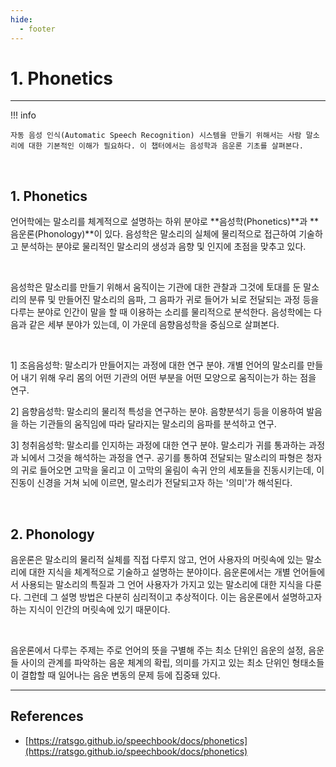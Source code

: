 ```yaml
---
hide:
  - footer
---
```


# 1. Phonetics

---

!!! info

    자동 음성 인식(Automatic Speech Recognition) 시스템을 만들기 위해서는 사람 말소리에 대한 기본적인 이해가 필요하다. 이 챕터에서는 음성학과 음운론 기초를 살펴본다.

<br/>

## 1. Phonetics

언어학에는 말소리를 체계적으로 설명하는 하위 분야로 **음성학(Phonetics)**과 **음운론(Phonology)**이 있다. 음성학은 말소리의 실체에 물리적으로 접근하여 기술하고 분석하는 분야로 물리적인 말소리의 생성과 음향 및 인지에 초점을 맞추고 있다.

<br/>

음성학은 말소리를 만들기 위해서 움직이는 기관에 대한 관찰과 그것에 토대를 둔 말소리의 분류 및 만들어진 말소리의 음파, 그 음파가 귀로 들어가 뇌로 전달되는 과정 등을 다루는 분야로 인간이 말을 할 때 이용하는 소리를 물리적으로 분석한다. 음성학에는 다음과 같은 세부 분야가 있는데, 이 가운데 음향음성학을 중심으로 살펴본다.

<br/>

1] 조음음성학: 말소리가 만들어지는 과정에 대한 연구 분야. 개별 언어의 말소리를 만들어 내기 위해 우리 몸의 어떤 기관의 어떤 부분을 어떤 모양으로 움직이는가 하는 점을 연구.

2] 음향음성학: 말소리의 물리적 특성을 연구하는 분야. 음향분석기 등을 이용하여 발음을 하는 기관들의 움직임에 따라 달라지는 말소리의 음파를 분석하고 연구.

3] 청취음성학: 말소리를 인지하는 과정에 대한 연구 분야. 말소리가 귀를 통과하는 과정과 뇌에서 그것을 해석하는 과정을 연구. 공기를 통하여 전달되는 말소리의 파형은 청자의 귀로 들어오면 고막을 울리고 이 고막의 울림이 속귀 안의 세포들을 진동시키는데, 이 진동이 신경을 거쳐 뇌에 이르면, 말소리가 전달되고자 하는 '의미'가 해석된다.

<br/>

## 2. Phonology

음운론은 말소리의 물리적 실체를 직접 다루지 않고, 언어 사용자의 머릿속에 있는 말소리에 대한 지식을 체계적으로 기술하고 설명하는 분야이다. 음운론에서는 개별 언어들에서 사용되는 말소리의 특질과 그 언어 사용자가 가지고 있는 말소리에 대한 지식을 다룬다. 그런데 그 설명 방법은 다분히 심리적이고 추상적이다. 이는 음운론에서 설명하고자 하는 지식이 인간의 머릿속에 있기 때문이다.

<br/>

음운론에서 다루는 주제는 주로 언어의 뜻을 구별해 주는 최소 단위인 음운의 설정, 음운들 사이의 관계를 파악하는 음운 체계의 확립, 의미를 가지고 있는 최소 단위인 형태소들이 결합할 때 일어나는 음운 변동의 문제 등에 집중돼 있다.

---

## References

- [https://ratsgo.github.io/speechbook/docs/phonetics](https://ratsgo.github.io/speechbook/docs/phonetics)
